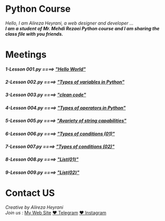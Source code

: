 # Python Course
*Hello, I am Alireza Heyrani, a web designer and developer ...*
<br>
***I am a student of Mr. Mehdi Rezaei Python course and I am sharing the class file with you friends.***

# Meetings
##### 1-Lesson 001.py    ====>    [*"Hello World"*](https://github.com/eng-heyrani/Python/blob/main/Lesson%20001.py)
##### 2-Lesson 002.py    ====>    [*"Types of variables in Python"*](https://github.com/eng-heyrani/Python/blob/main/Lesson%20002.py)
##### 3-Lesson 003.py    ====>    [*"clean code"*](https://github.com/eng-heyrani/Python/blob/main/Lesson%20003.py)
##### 4-Lesson 004.py    ====>    [*"Types of operators in Python"*](https://github.com/eng-heyrani/Python/blob/main/Lesson%20004.py)
##### 5-Lesson 005.py    ====>    [*"Avariety of string capabilities"*](https://github.com/eng-heyrani/Python/blob/main/Lesson%20005.py)
##### 6-Lesson 006.py    ====>    [*"Types of conditions (01)"*](https://github.com/eng-heyrani/Python/blob/main/Lesson%20006.py)
##### 7-Lesson 007.py    ====>    [*"Types of conditions (02)"*](https://github.com/eng-heyrani/Python/blob/main/Lesson%20007.py)
##### 8-Lesson 008.py    ====>    [*"List(01)"*](https://github.com/eng-heyrani/Python/blob/main/Lesson%20008.py)
##### 9-Lesson 009.py    ====>    [*"List(02)"*](https://github.com/eng-heyrani/Python/blob/main/Lesson%20009.py)

# Contact US
*Creative by Alireza Heyrani*<br>
*Join us :* 
[My Web Site](https://alirezaheyrani.com)
[❤️ Telegram](https://t.me/Alirez_Heyrani)
[❤️ Instagram](https://instagram.com/heyranialireza77)

